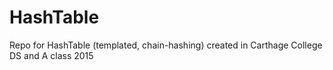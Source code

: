 # HashTable
Repo for HashTable (templated, chain-hashing) created in Carthage College DS and A class 2015
